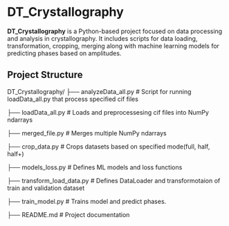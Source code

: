 # DT_Crystallography

**DT_Crystallography** is a Python-based project focused on data processing and analysis in crystallography. It includes scripts for data loading, transformation, cropping, merging along with machine learning models for predicting phases based on amplitudes.

## Project Structure
DT_Crystallography/
├── analyzeData_all.py # Script for running loadData_all.py that process specified cif files

├── loadData_all.py # Loads and preprocessesing cif files into NumPy ndarrays

├── merged_file.py # Merges multiple NumPy ndarrays

├── crop_data.py # Crops datasets based on specified mode(full, half, half+)

├── models_loss.py # Defines ML models and loss functions

├── transform_load_data.py # Defines DataLoader and transformotaion of train and validation dataset

├── train_model.py # Trains model and predict phases.

├── README.md # Project documentation
